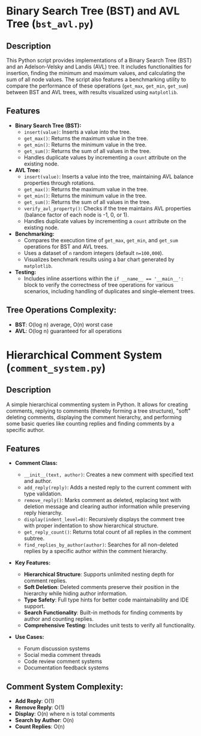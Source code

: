 # Binary Search Tree (BST) and AVL Tree (`bst_avl.py`)

## Description

This Python script provides implementations of a Binary Search Tree (BST) and an Adelson-Velsky and Landis (AVL) tree. It includes functionalities for insertion, finding the minimum and maximum values, and calculating the sum of all node values. The script also features a benchmarking utility to compare the performance of these operations (`get_max`, `get_min`, `get_sum`) between BST and AVL trees, with results visualized using `matplotlib`.

## Features

* **Binary Search Tree (BST):**
    * `insert(value)`: Inserts a value into the tree.
    * `get_max()`: Returns the maximum value in the tree.
    * `get_min()`: Returns the minimum value in the tree.
    * `get_sum()`: Returns the sum of all values in the tree.
    * Handles duplicate values by incrementing a `count` attribute on the existing node.
* **AVL Tree:**
    * `insert(value)`: Inserts a value into the tree, maintaining AVL balance properties through rotations.
    * `get_max()`: Returns the maximum value in the tree.
    * `get_min()`: Returns the minimum value in the tree.
    * `get_sum()`: Returns the sum of all values in the tree.
    * `verify_avl_property()`: Checks if the tree maintains AVL properties (balance factor of each node is -1, 0, or 1).
    * Handles duplicate values by incrementing a `count` attribute on the existing node.
* **Benchmarking:**
    * Compares the execution time of `get_max`, `get_min`, and `get_sum` operations for BST and AVL trees.
    * Uses a dataset of `n` random integers (default `n=100,000`).
    * Visualizes benchmark results using a bar chart generated by `matplotlib`.
* **Testing:**
    * Includes inline assertions within the `if __name__ == '__main__':` block to verify the correctness of tree operations for various scenarios, including handling of duplicates and single-element trees.

## Tree Operations Complexity:
- **BST**: O(log n) average, O(n) worst case
- **AVL**: O(log n) guaranteed for all operations

# Hierarchical Comment System (`comment_system.py`)

## Description

A simple hierarchical commenting system in Python. It allows for creating comments, replying to comments (thereby forming a tree structure), "soft" deleting comments, displaying the comment hierarchy, and performing some basic queries like counting replies and finding comments by a specific author.

## Features

* **Comment Class:**
    * `__init__(text, author)`: Creates a new comment with specified text and author.
    * `add_reply(reply)`: Adds a nested reply to the current comment with type validation.
    * `remove_reply()`: Marks comment as deleted, replacing text with deletion message and clearing author information while preserving reply hierarchy.
    * `display(indent_level=0)`: Recursively displays the comment tree with proper indentation to show hierarchical structure.
    * `get_reply_count()`: Returns total count of all replies in the comment subtree.
    * `find_replies_by_author(author)`: Searches for all non-deleted replies by a specific author within the comment hierarchy.

* **Key Features:**
    * **Hierarchical Structure**: Supports unlimited nesting depth for comment replies.
    * **Soft Deletion**: Deleted comments preserve their position in the hierarchy while hiding author information.
    * **Type Safety**: Full type hints for better code maintainability and IDE support.
    * **Search Functionality**: Built-in methods for finding comments by author and counting replies.
    * **Comprehensive Testing**: Includes unit tests to verify all functionality.

* **Use Cases:**
    * Forum discussion systems
    * Social media comment threads
    * Code review comment systems
    * Documentation feedback systems

## Comment System Complexity:
- **Add Reply**: O(1)
- **Remove Reply**: O(1)
- **Display**: O(n) where n is total comments
- **Search by Author**: O(n)
- **Count Replies**: O(n)